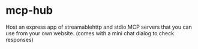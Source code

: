 # mcp-hub
Host an express app of streamablehttp and stdio MCP servers that you can use from your own website. (comes with a mini chat dialog to check responses)
